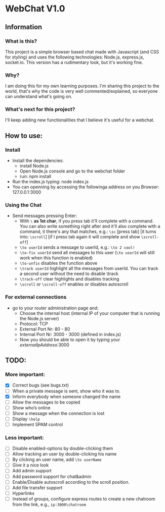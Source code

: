 # WebChat V1.0
## Information
### What is this?
This project is a simple browser based chat made with Javascript (and CSS for styling) and uses the following technologies: Node.js, express.js, socket.io.
This version has a rudimentary look, but it's working fine.

### Why?
I am doing this for my own learning purposes. I'm sharing this project to the world, that's why the code is very well commented/explained, so everyone can understand what's going on.

### What's next for this project?
I'll keep adding new functionalities that I believe it's useful for a webchat.

## How to use:
### Install
- Install the dependencies:
  - install Node.js
  - Open Node.js console and go to the webchat folder
  - run: npm install
- Run the index.js typing: node index.js
- You can openning by accessing the followinga address on you Browser: 127.0.0.1:3000
### Using the Chat
- Send messages pressing Enter:
  - With `\` **as 1st char**, if you press tab it'll complete with a command. You can also write something
  right after and it'll also complete with a command, it there's any that matches, e.g.: `\sc` [press tab] [it turns into: `\scroll`] [if I press tab again it will complete and show `\scroll-off`]
  - `\to userId` sends a message to userId, e.g.: `\to 2 cool!`
  - `\to-fix userId` send all messages to this user (`\to userId` will still work when this function is
  enabled)
  - `\to-unfix` disables the function above
  - `\track userId` highlight all the messages from userId. You can track a second user without the need to disable \track
  - `\track-off` clear highlights and disables tracking
  - `\scroll` or `\scroll-off` enables or disables autoscroll
### For external connections
- go to your router administration page and:
  - Choose the internal host (internal IP of your computer that is running the Node.js server)
  - Protocol: TCP
  - External Port Nr: 80 - 80
  - Internal Port Nr: 3000 - 3000 (defined in index.js)
  - Now you should be able to open it by typing your *externalIpAddress*:3000

## TODO:
### More important:
- [X] Correct bugs (see bugs.txt)
- [ ] When a private message is sent, show who it was to.
- [X] Inform everybody when someone changed the name
- [ ] Allow the messages to be copied
- [ ] Show who’s online
- [ ] Show a message when the connection is lost
- [ ] Display `\help`
- [ ] Implement SPAM control
### Less important:
- [ ] Disable enabled-options by double-clicking them
- [ ] Allow tracking an user by double-clicking his name
- [ ] By clicking an user name, add `\to userName `
- [ ] Give it a nice look
- [ ] Add admin support
- [ ] Add password support for chat&admin
- [ ] Enable/Disable autoscroll according to the scroll position.
- [ ] Add file transfer support
- [ ] Hyperlinks
- [ ] Instead of groups, configure express routes to create a new chatroom from the link, e.g., `ip:3000\chatroom`
